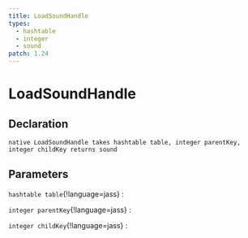 ```yaml
---
title: LoadSoundHandle
types:
  - hashtable
  - integer
  - sound
patch: 1.24
---
```


# LoadSoundHandle

## Declaration

```jass
native LoadSoundHandle takes hashtable table, integer parentKey, integer childKey returns sound
```

## Parameters
`hashtable table`{!language=jass}
: 

`integer parentKey`{!language=jass}
: 

`integer childKey`{!language=jass}
: 
